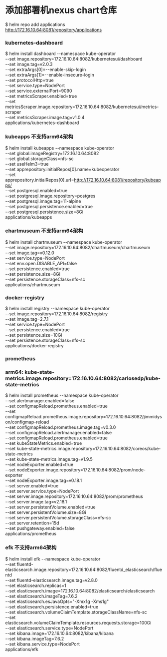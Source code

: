 # 添加部署机nexus chart仓库
$ helm repo add applications http://172.16.10.64:8081/repository/applications

### kubernetes-dashboard
$ helm install dashboard --namespace kube-operator \
--set image.repository=172.16.10.64:8082/kubernetesui/dashboard \
--set image.tag=v2.0.3 \
--set extraArgs[0]=--enable-skip-login \
--set extraArgs[1]=--enable-insecure-login \
--set protocolHttp=true \
--set service.type=NodePort \
--set service.externalPort=9090 \
--set metricsScraper.enabled=true \
--set metricsScraper.image.repository=172.16.10.64:8082/kubernetesui/metrics-scraper \
--set metricsScraper.image.tag=v1.0.4 \
applications/kubernetes-dashboard

### kubeapps 不支持arm64架构
$ helm install kubeapps --namespace kube-operator \
--set global.imageRegistry=172.16.10.64:8082 \
--set global.storageClass=nfs-sc \
--set useHelm3=true \
--set apprepository.initialRepos[0].name=kubeoperator \
--set apprepository.initialRepos[0].url=http://172.16.10.64:8081/repository/kubeapps/ \
--set postgresql.enabled=true \
--set postgresql.image.repository=postgres \
--set postgresql.image.tag=11-alpine \
--set postgresql.persistence.enabled=true \
--set postgresql.persistence.size=8Gi \
applications/kubeapps

### chartmuseum 不支持arm64架构
$ helm install chartmuseum --namespace kube-operator \
--set image.repository=172.16.10.64:8082/chartmuseum/chartmuseum \
--set image.tag=v0.12.0 \
--set service.type=NodePort \
--set env.open.DISABLE_API=false \
--set persistence.enabled=true \
--set persistence.size=8Gi \
--set persistence.storageClass=nfs-sc \
applications/chartmuseum

### docker-registry
$ helm install registry --namespace kube-operator \
--set image.repository=172.16.10.64:8082/registry \
--set image.tag=2.7.1 \
--set service.type=NodePort \
--set persistence.enabled=true \
--set persistence.size=10Gi \
--set persistence.storageClass=nfs-sc \
applications/docker-registry

### prometheus
### arm64: kube-state-metrics.image.repository=172.16.10.64:8082/carlosedp/kube-state-metrics
$ helm install prometheus --namespace kube-operator \
--set alertmanager.enabled=false \
--set configmapReload.prometheus.enabled=true \
--set configmapReload.prometheus.image.repository=172.16.10.64:8082/jimmidyson/configmap-reload \
--set configmapReload.prometheus.image.tag=v0.3.0 \
--set configmapReload.alertmanager.enabled=false \
--set configmapReload.prometheus.enabled=true \
--set kubeStateMetrics.enabled=true \
--set kube-state-metrics.image.repository=172.16.10.64:8082/coreos/kube-state-metrics \
--set kube-state-metrics.image.tag=v1.9.5 \
--set nodeExporter.enabled=true \
--set nodeExporter.image.repository=172.16.10.64:8082/prom/node-exporter \
--set nodeExporter.image.tag=v0.18.1 \
--set server.enabled=true \
--set server.service.type=NodePort \
--set server.image.repository=172.16.10.64:8082/prom/prometheus \
--set server.image.tag=v2.18.1 \
--set server.persistentVolume.enabled=true \
--set server.persistentVolume.size=8Gi \
--set server.persistentVolume.storageClass=nfs-sc \
--set server.retention=15d \
--set pushgateway.enabled=false \
applications/prometheus

### efk 不支持arm64架构
$ helm install efk --namespace kube-operator \
--set fluentd-elasticsearch.image.repository=172.16.10.64:8082/fluentd_elasticsearch/fluentd \
--set fluentd-elasticsearch.image.tag=v2.8.0 \
--set elasticsearch.replicas=1 \
--set elasticsearch.image=172.16.10.64:8082/elasticsearch/elasticsearch \
--set elasticsearch.imageTag=7.6.2 \
--set elasticsearch.esJavaOpts="-Xmx1g -Xms1g" \
--set elasticsearch.persistence.enabled=true \
--set elasticsearch.volumeClaimTemplate.storageClassName=nfs-sc \
--set elasticsearch.volumeClaimTemplate.resources.requests.storage=100Gi \
--set elasticsearch.service.type=NodePort \
--set kibana.image=172.16.10.64:8082/kibana/kibana \
--set kibana.imageTag=7.6.2 \
--set kibana.service.type=NodePort \
applications/efk
